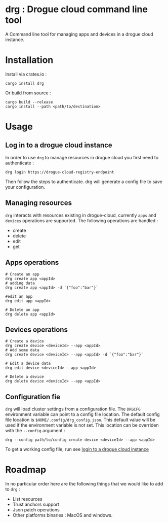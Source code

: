 # drg : Drogue cloud command line tool

A Command line tool for managing apps and devices in a drogue cloud instance. 

# Installation 

Install via crates.io : 
``` 
cargo install drg
```

Or build from source : 
```
cargo build --release
cargo install --path <path/to/destination>
```


# Usage

## Log in to a drogue cloud instance

In order to use `drg` to manage resources in drogue cloud you first need to authenticate : 
```
drg login https://drogue-cloud-registry-endpoint
```
Then follow the steps to authenticate. drg will generate a config file to save your configuration.

## Managing resources 

`drg` interacts with resources existing in drogue-cloud, currently `apps` and  `devices` operations are supported. 
The following operations are handled :
* create
* delete
* edit
* get

## Apps operations

```
# Create an app 
drg create app <appId>
# adding data
drg create app <appId> -d `{"foo":"bar"}`

#edit an app 
drg edit app <appId>

# Delete an app 
drg delete app <appId>
```

## Devices operations

```
# Create a device
drg create device <deviceId> --app <appId>
# Add some data
drg create device <deviceId> --app <appId> -d `{"foo":"bar"}`

# Edit a device data 
drg edit device <deviceId> --app <appId>

# Delete a device 
drg delete device <deviceId> --app <appId>
```

## Configuration fie

`drg` will load cluster settings from a configuration file. The `DRGCFG` environment variable can point to a config file location.
The default config file location is `$HOME/.config/drg_config.json`. This default value will be used if the environment variable is not set. 
This location can be overriden with the `--config` argument : 
```
drg --config path/to/config create device <deviceId> --app <appId>
```

To get a working config file, run see [login to a drogue cloud instance](#Log-in-to-a-drogue-cloud-instance)

# Roadmap

In no particular order here are the following things that we would like to add to `drg` :
 * List resources
 * Trust anchors support
 * Json patch operations
 * Other platforms binaries : MacOS and windows.